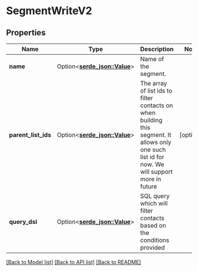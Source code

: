# SegmentWriteV2

## Properties

Name | Type | Description | Notes
------------ | ------------- | ------------- | -------------
**name** | Option<[**serde_json::Value**](.md)> | Name of the segment. | 
**parent_list_ids** | Option<[**serde_json::Value**](.md)> | The array of list ids to filter contacts on when building this segment. It allows only one such list id for now. We will support more in future | [optional]
**query_dsl** | Option<[**serde_json::Value**](.md)> | SQL query which will filter contacts based on the conditions provided | 

[[Back to Model list]](../README.md#documentation-for-models) [[Back to API list]](../README.md#documentation-for-api-endpoints) [[Back to README]](../README.md)


